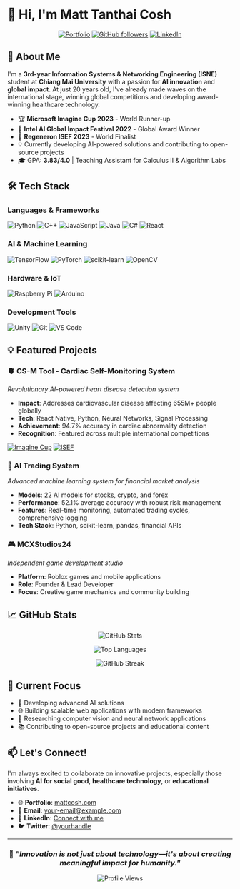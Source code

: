 # 👋 Hi, I'm Matt Tanthai Cosh

<div align="center">
  
[![Portfolio](https://img.shields.io/badge/Portfolio-mattcosh.com-blue?style=for-the-badge&logo=safari&logoColor=white)](https://mattcosh.com)
[![GitHub followers](https://img.shields.io/github/followers/TheUnknown550?style=for-the-badge&logo=github)](https://github.com/TheUnknown550)
[![LinkedIn](https://img.shields.io/badge/LinkedIn-Connect-blue?style=for-the-badge&logo=linkedin)](https://www.linkedin.com/in/matt-cosh)

</div>

## 🚀 About Me

I'm a **3rd-year Information Systems & Networking Engineering (ISNE)** student at **Chiang Mai University** with a passion for **AI innovation** and **global impact**. At just 20 years old, I've already made waves on the international stage, winning global competitions and developing award-winning healthcare technology.

- 🏆 **Microsoft Imagine Cup 2023** - World Runner-up
- 🌟 **Intel AI Global Impact Festival 2022** - Global Award Winner  
- 🔬 **Regeneron ISEF 2023** - World Finalist
- 💡 Currently developing AI-powered solutions and contributing to open-source projects
- 🎓 GPA: **3.83/4.0** | Teaching Assistant for Calculus II & Algorithm Labs

## 🛠️ Tech Stack

### Languages & Frameworks
![Python](https://img.shields.io/badge/Python-3776AB?style=for-the-badge&logo=python&logoColor=white)
![C++](https://img.shields.io/badge/C++-00599C?style=for-the-badge&logo=cplusplus&logoColor=white)
![JavaScript](https://img.shields.io/badge/JavaScript-F7DF1E?style=for-the-badge&logo=javascript&logoColor=black)
![Java](https://img.shields.io/badge/Java-ED8B00?style=for-the-badge&logo=java&logoColor=white)
![C#](https://img.shields.io/badge/C%23-239120?style=for-the-badge&logo=csharp&logoColor=white)
![React](https://img.shields.io/badge/React-20232A?style=for-the-badge&logo=react&logoColor=61DAFB)

### AI & Machine Learning
![TensorFlow](https://img.shields.io/badge/TensorFlow-FF6F00?style=for-the-badge&logo=tensorflow&logoColor=white)
![PyTorch](https://img.shields.io/badge/PyTorch-EE4C2C?style=for-the-badge&logo=pytorch&logoColor=white)
![scikit-learn](https://img.shields.io/badge/scikit--learn-F7931E?style=for-the-badge&logo=scikit-learn&logoColor=white)
![OpenCV](https://img.shields.io/badge/OpenCV-27338e?style=for-the-badge&logo=OpenCV&logoColor=white)

### Hardware & IoT
![Raspberry Pi](https://img.shields.io/badge/Raspberry%20Pi-A22846?style=for-the-badge&logo=Raspberry%20Pi&logoColor=white)
![Arduino](https://img.shields.io/badge/Arduino-00979D?style=for-the-badge&logo=Arduino&logoColor=white)

### Development Tools
![Unity](https://img.shields.io/badge/Unity-100000?style=for-the-badge&logo=unity&logoColor=white)
![Git](https://img.shields.io/badge/Git-F05032?style=for-the-badge&logo=git&logoColor=white)
![VS Code](https://img.shields.io/badge/VS%20Code-007ACC?style=for-the-badge&logo=visual-studio-code&logoColor=white)

## 💡 Featured Projects

### 🫀 CS-M Tool - Cardiac Self-Monitoring System
*Revolutionary AI-powered heart disease detection system*

- **Impact**: Addresses cardiovascular disease affecting 655M+ people globally
- **Tech**: React Native, Python, Neural Networks, Signal Processing
- **Achievement**: 94.7% accuracy in cardiac abnormality detection
- **Recognition**: Featured across multiple international competitions

[![Imagine Cup](https://img.shields.io/badge/Microsoft-Imagine%20Cup%20Finalist-blue?style=flat-square)](https://imaginecup.microsoft.com/en-us/Team/1fe3d065-3b95-4239-b2eb-675cd26aaa89)
[![ISEF](https://img.shields.io/badge/Regeneron-ISEF%20Finalist-green?style=flat-square)](https://isef.net/project/enbm063t-cs-m-cardiac-self-monitoring-tool)

### 🤖 AI Trading System
*Advanced machine learning system for financial market analysis*

- **Models**: 22 AI models for stocks, crypto, and forex
- **Performance**: 52.1% average accuracy with robust risk management
- **Features**: Real-time monitoring, automated trading cycles, comprehensive logging
- **Tech Stack**: Python, scikit-learn, pandas, financial APIs

### 🎮 MCXStudios24
*Independent game development studio*

- **Platform**: Roblox games and mobile applications
- **Role**: Founder & Lead Developer
- **Focus**: Creative game mechanics and community building

## 📈 GitHub Stats

<div align="center">
  
![GitHub Stats](https://github-readme-stats.vercel.app/api?username=TheUnknown550&show_icons=true&theme=tokyonight&count_private=true)

![Top Languages](https://github-readme-stats.vercel.app/api/top-langs/?username=TheUnknown550&layout=compact&theme=tokyonight)

![GitHub Streak](https://github-readme-streak-stats.herokuapp.com/?user=TheUnknown550&theme=tokyonight)

</div>

## 🎯 Current Focus

- 🤖 Developing advanced AI solutions
- 🌐 Building scalable web applications with modern frameworks  
- 🔬 Researching computer vision and neural network applications
- 📚 Contributing to open-source projects and educational content

## 📫 Let's Connect!

I'm always excited to collaborate on innovative projects, especially those involving **AI for social good**, **healthcare technology**, or **educational initiatives**.

- 🌐 **Portfolio**: [mattcosh.com](https://mattcosh.com)
- 📧 **Email**: [your-email@example.com](mailto:your-email@example.com)
- 💼 **LinkedIn**: [Connect with me](https://www.linkedin.com/in/matt-cosh)
- 🐦 **Twitter**: [@yourhandle](https://twitter.com/yourhandle)

---

<div align="center">

### 💭 *"Innovation is not just about technology—it's about creating meaningful impact for humanity."*

![Profile Views](https://komarev.com/ghpvc/?username=TheUnknown550&style=flat-square&color=blue)

</div>